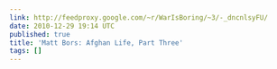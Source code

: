 ```yaml
---
link: http://feedproxy.google.com/~r/WarIsBoring/~3/-_dncnlsyFU/
date: 2010-12-29 19:14 UTC
published: true
title: 'Matt Bors: Afghan Life, Part Three'
tags: []
---
```



